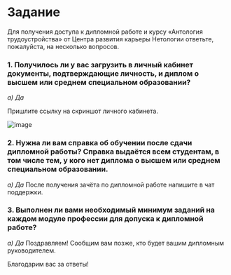# Задание
Для получения доступа к дипломной работе и курсу «Антология трудоустройства» от Центра развития карьеры Нетологии ответьте, пожалуйста, на несколько вопросов.

### 1. Получилось ли у вас загрузить в личный кабинет документы, подтверждающие личность, и диплом о высшем или среднем специальном образовании?

*а) Да*

Пришлите ссылку на скриншот личного кабинета.

![image](https://github.com/Ivashka80/Dopusk_k_diplomu/assets/121082757/4beb06a9-6e97-4fbc-8a79-40d902231202)

### 2. Нужна ли вам справка об обучении после сдачи дипломной работы? Справка выдаётся всем студентам, в том числе тем, у кого нет диплома о высшем или среднем специальном образовании.

*а) Да*
После получения зачёта по дипломной работе напишите в чат поддержки.


### 3. Выполнен ли вами необходимый минимум заданий на каждом модуле профессии для допуска к дипломной работе?
*а) Да*
Поздравляем! Сообщим вам позже, кто будет вашим дипломным руководителем.


Благодарим вас за ответы!
